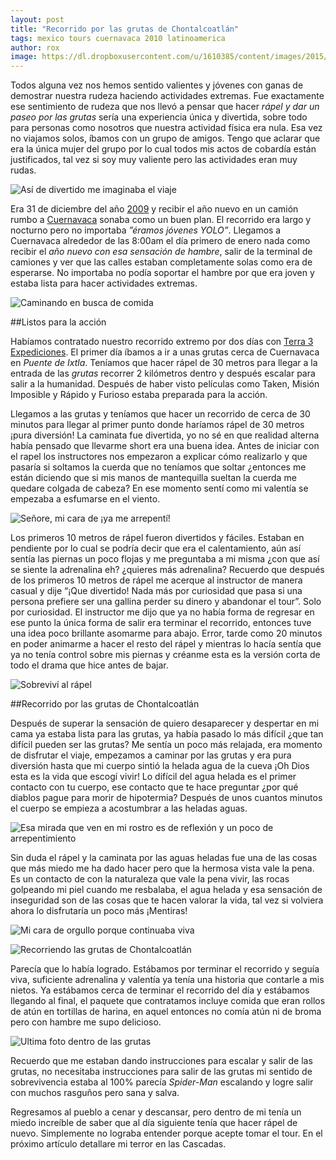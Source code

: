 ```yaml
---
layout: post
title: "Recorrido por las grutas de Chontalcoatlán"
tags: mexico tours cuernavaca 2010 latinoamerica
author: rox
image: https://dl.dropboxusercontent.com/u/1610385/content/images/2015/05/Terra-3-Expediciones-40-1.JPG
---
```

Todos alguna vez nos hemos sentido valientes y jóvenes con ganas de demostrar nuestra rudeza haciendo actividades extremas. Fue exactamente ese sentimiento de rudeza que nos llevó a pensar que hacer *rápel y dar un paseo por las grutas* sería una experiencia única y divertida, sobre todo para personas como nosotros que nuestra actividad física era nula. Esa vez no viajamos solos, íbamos con un grupo de amigos. Tengo que aclarar que era la única mujer del grupo por lo cual todos mis actos de cobardía están justificados, tal vez si soy muy valiente pero las actividades eran muy rudas.

![Así de divertido me imaginaba el viaje](https://dl.dropboxusercontent.com/u/1610385/content/images/2015/05/IMG_7311-1.JPG)

Era 31 de diciembre del año [2009](/tag/2009) y recibir el año nuevo en un camión rumbo a [Cuernavaca](/tag/cuernavaca) sonaba como un buen plan. El recorrido era largo y nocturno pero no importaba *”éramos jóvenes YOLO”*. Llegamos a Cuernavaca alrededor de las 8:00am el día primero de enero nada como recibir el *año nuevo con esa sensación de hambre*, salir de la terminal de camiones y ver que las calles estaban completamente solas como era de esperarse. No importaba no podía soportar el hambre por que era joven y estaba lista para hacer actividades extremas.

![Caminando en busca de comida](https://dl.dropboxusercontent.com/u/1610385/content/images/2015/05/P1020967.JPG)

##Listos para la acción

Habíamos contratado nuestro recorrido extremo por dos días con [Terra 3 Expediciones](http://www.t3expediciones.com/). El primer día íbamos a ir a unas grutas cerca de Cuernavaca en *Puente de Ixtla*. Teníamos que hacer rápel de 30 metros para llegar a la entrada de las *grutas* recorrer 2 kilómetros dentro y después escalar para salir a la humanidad. Después de haber visto películas como Taken, Misión Imposible y Rápido y Furioso estaba preparada para la acción.

Llegamos a las grutas y teníamos que hacer un recorrido de cerca de 30 minutos para llegar al primer punto donde haríamos rápel de 30 metros ¡pura diversión! La caminata fue divertida, yo no sé en que realidad alterna había pensado que llevarme short era una buena idea. Antes de iniciar con el rapel los instructores nos empezaron a explicar cómo realizarlo y que pasaría si soltamos la cuerda que no teníamos que soltar ¿entonces me están diciendo que si mis manos de mantequilla sueltan la cuerda me quedare colgada de cabeza? En ese momento sentí como mi valentía se empezaba a esfumarse en el viento. 

![Señore, mi cara de ¡ya me arrepentí!](https://dl.dropboxusercontent.com/u/1610385/content/images/2015/05/Terra-3-Expediciones-13-1.JPG)

Los primeros 10 metros de rápel fueron divertidos y fáciles. Estaban en pendiente por lo cual se podría decir que era el calentamiento, aún así sentía las piernas un poco flojas y me preguntaba a mi misma ¿con que así se siente la adrenalina eh? ¿quieres más adrenalina? Recuerdo que después de los primeros 10 metros de rápel me acerque al instructor de manera casual y dije “¡Que divertido! Nada más por curiosidad que pasa si una persona prefiere ser una gallina perder su dinero y abandonar el tour”. Solo por curiosidad. El instructor me dijo que ya no había forma de regresar en ese punto la única forma de salir era terminar el recorrido, entonces tuve una idea poco brillante asomarme para abajo. Error, tarde como 20 minutos en poder animarme a hacer el resto del rápel y mientras lo hacía sentía que ya no tenía control sobre mis piernas y créanme esta es la versión corta de todo el drama que hice antes de bajar.

![Sobreviví al rápel](https://dl.dropboxusercontent.com/u/1610385/content/images/2015/05/Terra-3-Expediciones-23-1.JPG)

##Recorrido por las grutas de Chontalcoatlán

Después de superar la sensación de quiero desaparecer y despertar en mi cama ya estaba lista para las grutas, ya había pasado lo más difícil ¿que tan difícil pueden ser las grutas? Me sentía un poco más relajada, era momento de disfrutar el viaje, empezamos a caminar por las grutas y era pura diversión hasta que mi cuerpo sintió la helada agua de la cueva ¡Oh Dios esta es la vida que escogí vivir! Lo difícil del agua helada es el primer contacto con tu cuerpo, ese contacto que te hace preguntar ¿por qué diablos pague para morir de hipotermia? Después de unos cuantos minutos el cuerpo se empieza a acostumbrar a las heladas aguas.

![Esa mirada que ven en mi rostro es de reflexión y un poco de arrepentimiento](https://dl.dropboxusercontent.com/u/1610385/content/images/2015/05/Terra-3-Expediciones-49-1.JPG)

Sin duda el rápel y la caminata por las aguas heladas fue una de las cosas que más miedo me ha dado hacer pero que la hermosa vista vale la pena. Es un contacto de con la naturaleza que vale la pena vivir, las rocas golpeando mi piel cuando me resbalaba, el agua helada y esa sensación de inseguridad son de las cosas que te hacen valorar la vida, tal vez si volviera ahora lo disfrutaría un poco más ¡Mentiras!

![Mi cara de orgullo porque continuaba viva](https://dl.dropboxusercontent.com/u/1610385/content/images/2015/05/Terra-3-Expediciones-34-1.JPG)

![Recorriendo las grutas de Chontalcoatlán](https://dl.dropboxusercontent.com/u/1610385/content/images/2015/05/Terra-3-Expediciones-55-1.JPG)

Parecía que lo había logrado. Estábamos por terminar el recorrido y seguía viva, suficiente adrenalina y valentía ya tenía una historia que contarle a mis nietos. Ya estábamos cerca de terminar el recorrido del día y estábamos llegando al final, el paquete que contratamos incluye comida que eran rollos de atún en tortillas de harina, en aquel entonces no comía atún ni de broma pero con hambre me supo delicioso.

![Ultima foto dentro de las grutas](https://dl.dropboxusercontent.com/u/1610385/content/images/2015/05/Terra-3-Expediciones-57-1--1-.JPG)

Recuerdo que me estaban dando instrucciones para escalar y salir de las grutas, no necesitaba instrucciones para salir de las grutas mi sentido de sobrevivencia estaba al 100% parecía *Spider-Man* escalando y logre salir con muchos rasguños pero sana y salva.

Regresamos al pueblo a cenar y descansar, pero dentro de mi tenía un miedo increíble de saber que al día siguiente tenía que hacer rápel de nuevo. Simplemente no lograba entender porque acepte tomar el tour. En el próximo artículo detallare mi terror en las Cascadas.